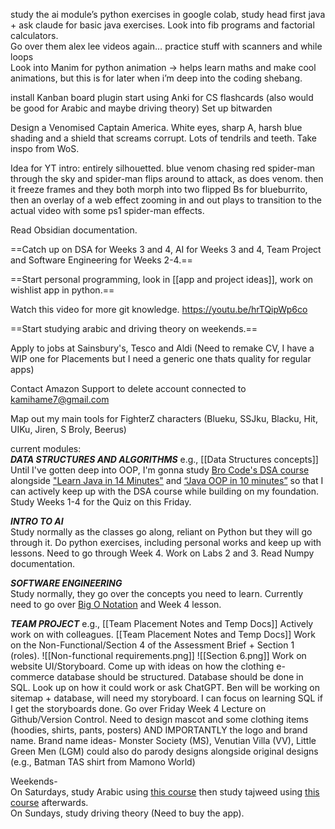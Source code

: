 study the ai module’s python exercises in google colab, study head first java \+ ask claude for basic java exercises. Look into fib programs and factorial calculators.  
Go over them alex lee videos again… practice stuff with scanners and while loops  
Look into Manim for python animation \-\> helps learn maths and make cool animations, but this is for later when i’m deep into the coding shebang.

install Kanban board plugin
start using Anki for CS flashcards (also would be good for Arabic and maybe driving theory)
Set up bitwarden

Design a Venomised Captain America. White eyes, sharp A, harsh blue shading and a shield that screams corrupt. Lots of tendrils and teeth. Take inspo from WoS.

Idea for YT intro:
entirely silhouetted. blue venom chasing red spider-man through the sky and spider-man flips around to attack, as does venom. then it freeze frames and they both morph into two flipped Bs for blueburrito, then an overlay of a web effect zooming in and out plays to transition to the actual video with some ps1 spider-man effects.

Read Obsidian documentation.

==Catch up on DSA for Weeks 3 and 4, AI for Weeks 3 and 4, Team Project and Software Engineering for Weeks 2-4.==

==Start personal programming, look in [[app and project ideas]], work on wishlist app in python.==

Watch this video for more git knowledge. https://youtu.be/hrTQipWp6co

==Start studying arabic and driving theory on weekends.==

Apply to jobs at Sainsbury's, Tesco and Aldi (Need to remake CV, I have a WIP one for Placements but I need a generic one thats quality for regular apps)

Contact Amazon Support to delete account connected to kamihame7@gmail.com

Map out my main tools for FighterZ characters (Blueku, SSJku, Blacku, Hit, UIKu, Jiren, S Broly, Beerus)

current modules:  
***DATA STRUCTURES AND ALGORITHMS*** e.g., [[Data Structures concepts]] 
Until I've gotten deep into OOP, I'm gonna study [Bro Code's DSA course](https://www.youtube.com/watch?v=CBYHwZcbD-s) alongside ["Learn Java in 14 Minutes"](https://youtu.be/RRubcjpTkks?si=DDYNgi3O2u8jJ5um) and [“Java OOP in 10 minutes”](https://www.youtube.com/watch?v=CWYv7xlKydw) so that I can actively keep up with the DSA course while building on my foundation.
Study Weeks 1-4 for the Quiz on this Friday.

***INTRO TO AI***  
Study normally as the classes go along, reliant on Python but they will go through it.
Do python exercises, including personal works and keep up with lessons. Need to go through Week 4. Work on Labs 2 and 3.
Read Numpy documentation.

***SOFTWARE ENGINEERING***  
Study normally, they go over the concepts you need to learn.
Currently need to go over [Big O Notation](https://www.youtube.com/watch?v=O9v10jQkm5c) and Week 4 lesson.

***TEAM PROJECT*** e.g., [[Team Placement Notes and Temp Docs]]
Actively work on with colleagues. [[Team Placement Notes and Temp Docs]]
Work on the Non-Functional/Section 4 of the Assessment Brief + Section 1 (roles).
![[Non-functional requirements.png]]
![[Section 6.png]]
Work on website UI/Storyboard.
Come up with ideas on how the clothing e-commerce database should be structured. Database should be done in SQL. Look up on how it could work or ask ChatGPT.
Ben will be working on sitemap + database, will need my storyboard. I can focus on learning SQL if I get the storyboards done.
Go over Friday Week 4 Lecture on Github/Version Control.
Need to design mascot and some clothing items (hoodies, shirts, pants, posters) AND IMPORTANTLY the logo and brand name.
Brand name ideas- Monster Society (MS), Venutian Villa (VV), Little Green Men (LGM)
could also do parody designs alongside original designs (e.g., Batman TAS shirt from Mamono World)

Weekends-  
On Saturdays, study Arabic using [this course](https://www.youtube.com/playlist?list=PLdBfzj-pxD2-VrTOejTKLATwEGb6YOquh) then study tajweed using [this course](https://www.youtube.com/playlist?list=PL8B4E99CA5DB960E6) afterwards.   
On Sundays, study driving theory (Need to buy the app).